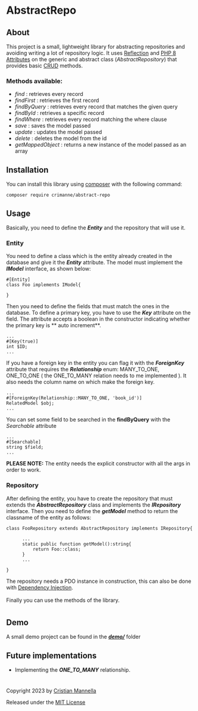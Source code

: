 
# AbstractRepo


## About

This  project is a small, lightweight  library for abstracting repositories  and avoiding writing a lot of repository logic. It uses [Reflection](https://www.php.net/manual/en/book.reflection.php) and [PHP 8 Attributes](https://www.php.net/manual/en/language.attributes.overview.php) on the generic and abstract class (*AbstractRepository*) that provides basic [CRUD](https://en.wikipedia.org/wiki/Create,_read,_update_and_delete) methods.

### Methods available:
- *find* :   retrieves every record
- *findFirst* :   retrieves the first record
- *findByQuery* :   retrieves every record that matches the given query
- *findById* : retrieves a specific record
- *findWhere* : retrieves every record matching the where clause
- *save* : saves the model passed
- *update* : updates the model passed
- *delete* : deletes the model from the id
- *getMappedObject* : returns a new instance of the model passed as an array


## Installation

You can install this library using [composer](https://getcomposer.org/) with the
following command:

```
composer require crimanne/abstract-repo
```


## Usage

Basically, you need to define the ***Entity*** and the repository that will use it.

### Entity
You  need to define a class  which is the entity already created in the database and give it the ***Entity*** attribute. The model must implement the ***IModel*** interface, as shown below:
```
#[Entity]
class Foo implements IModel{

}
```
Then you need to define the fields that must match the ones in the database.
To define a primary key, you have to use the ***Key*** attribute on the field. The attribute accepts a boolean in the constructor indicating whether the primary key is ** auto increment**.
```
...
#[Key(true)]
int $ID;
...
```
If you have a foreign key in the entity you can flag it with the ***ForeignKey*** attribute that requires the ***Relationship*** enum: MANY_TO_ONE, ONE_TO_ONE ( the ONE_TO_MANY relation needs to me implemented ).
It also needs the column name on which make the foreign key.
```
...
#[ForeignKey(Relationship::MANY_TO_ONE, 'book_id')]
RelatedModel $obj;
...
```
You can set some field to be searched in the **findByQuery** with the _Searchable_ attribute 
```
...
#[Searchable]
string $field;
...
```

**PLEASE NOTE:** The entity needs the explicit constructor with all the args in order to work.

### Repository
After defining the entity, you have to create the repository that must extends the ***AbstractRepository*** class and implements the ***IRepository*** interface.
Then you need to define the ***getModel*** method to return the classname of the entity as follows:
```
class FooRepository extends AbstractRepository implements IRepository{
      
      ...
      static public function getModel():string{
	      return Foo::class;
      }
	  ...
	  
}
```
The repository needs a PDO instance in construction, this can also be done with [Dependency Injection](https://php-di.org/doc/understanding-di.html).
\
\
Finally you can use the methods of the library.
#

## Demo

A small demo project can be found in the ***[demo/](demo/)*** folder

## Future implementations

- Implementing the ***ONE_TO_MANY*** relationship.

#
Copyright 2023 by [Cristian Mannella](http://www.cristianmannella.it)

Released under the [MIT License](LICENSE)
